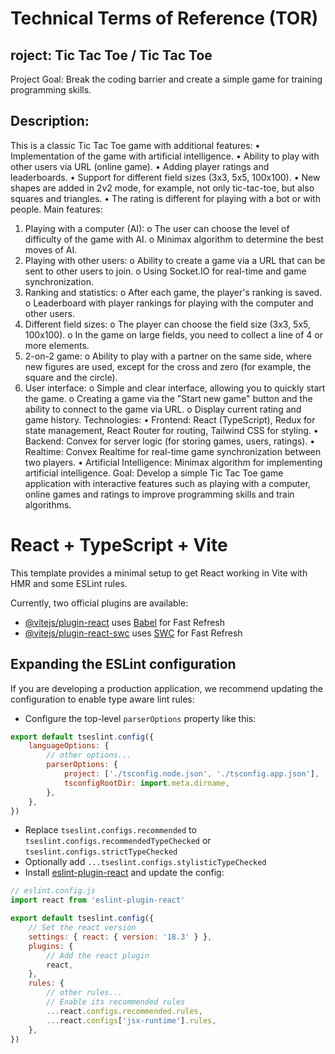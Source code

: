 # Technical Terms of Reference (TOR)

## roject: Tic Tac Toe / Tic Tac Toe

Project Goal: Break the coding barrier and create a simple game for training programming skills.

## Description:

This is a classic Tic Tac Toe game with additional features:
• Implementation of the game with artificial intelligence.
• Ability to play with other users via URL (online game).
• Adding player ratings and leaderboards.
• Support for different field sizes (3x3, 5x5, 100x100).
• New shapes are added in 2v2 mode, for example, not only tic-tac-toe, but also squares and triangles.
• The rating is different for playing with a bot or with people.
Main features:

1. Playing with a computer (AI):
   o The user can choose the level of difficulty of the game with AI.
   o Minimax algorithm to determine the best moves of AI.
2. Playing with other users:
   o Ability to create a game via a URL that can be sent to other users to join.
   o Using Socket.IO for real-time and game synchronization.
3. Ranking and statistics:
   o After each game, the player's ranking is saved.
   o Leaderboard with player rankings for playing with the computer and other users.
4. Different field sizes:
   o The player can choose the field size (3x3, 5x5, 100x100).
   o In the game on large fields, you need to collect a line of 4 or more elements.
5. 2-on-2 game:
   o Ability to play with a partner on the same side, where new figures are used, except for the cross and zero (for example, the square and the circle).
6. User interface:
   o Simple and clear interface, allowing you to quickly start the game.
   o Creating a game via the "Start new game" button and the ability to connect to the game via URL.
   o Display current rating and game history.
   Technologies:
   • Frontend: React (TypeScript), Redux for state management, React Router for routing, Tailwind CSS for styling.
   • Backend: Convex for server logic (for storing games, users, ratings).
   • Realtime: Convex Realtime for real-time game synchronization between two players.
   • Artificial Intelligence: Minimax algorithm for implementing artificial intelligence.
   Goal:
   Develop a simple Tic Tac Toe game application with interactive features such as playing with a computer, online games and ratings to improve programming skills and train algorithms.

# React + TypeScript + Vite

This template provides a minimal setup to get React working in Vite with HMR and some ESLint rules.

Currently, two official plugins are available:

- [@vitejs/plugin-react](https://github.com/vitejs/vite-plugin-react/blob/main/packages/plugin-react/README.md) uses [Babel](https://babeljs.io/) for Fast Refresh
- [@vitejs/plugin-react-swc](https://github.com/vitejs/vite-plugin-react-swc) uses [SWC](https://swc.rs/) for Fast Refresh

## Expanding the ESLint configuration

If you are developing a production application, we recommend updating the configuration to enable type aware lint rules:

- Configure the top-level `parserOptions` property like this:

```js
export default tseslint.config({
	languageOptions: {
		// other options...
		parserOptions: {
			project: ['./tsconfig.node.json', './tsconfig.app.json'],
			tsconfigRootDir: import.meta.dirname,
		},
	},
})
```

- Replace `tseslint.configs.recommended` to `tseslint.configs.recommendedTypeChecked` or `tseslint.configs.strictTypeChecked`
- Optionally add `...tseslint.configs.stylisticTypeChecked`
- Install [eslint-plugin-react](https://github.com/jsx-eslint/eslint-plugin-react) and update the config:

```js
// eslint.config.js
import react from 'eslint-plugin-react'

export default tseslint.config({
	// Set the react version
	settings: { react: { version: '18.3' } },
	plugins: {
		// Add the react plugin
		react,
	},
	rules: {
		// other rules...
		// Enable its recommended rules
		...react.configs.recommended.rules,
		...react.configs['jsx-runtime'].rules,
	},
})
```
